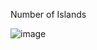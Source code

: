 Number of Islands

![image](https://user-images.githubusercontent.com/64318469/187841735-e15f5ce0-7b10-4a49-b814-168966b452c2.png)

